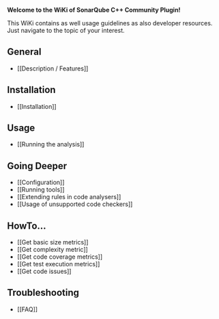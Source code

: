 **Welcome to the WiKi of SonarQube C++ Community Plugin!**

This WiKi contains as well usage guidelines as also developer resources. Just navigate to the topic of your interest.

## General
* [[Description / Features]]

## Installation
* [[Installation]]

## Usage
* [[Running the analysis]]

## Going Deeper
* [[Configuration]]
* [[Running tools]]
* [[Extending rules in code analysers]]
* [[Usage of unsupported code checkers]]

## HowTo...
* [[Get basic size metrics]]
* [[Get complexity metric]]
* [[Get code coverage metrics]]
* [[Get test execution metrics]]
* [[Get code issues]]

## Troubleshooting
* [[FAQ]]
